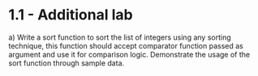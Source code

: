 # 1.1 - Additional lab 

a) Write a sort function to sort the list of integers using any sorting technique, 
this function should accept comparator function passed as argument and use it for comparison
logic. Demonstrate the usage of the sort function through sample data. 